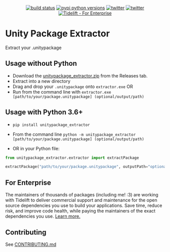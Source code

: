 <p align="center">
    <a href="https://github.com/Cobertos/unitypackage_extractor/actions" target="_blank"><img alt="build status" src="https://github.com/Cobertos/unitypackage_extractor/workflows/Package%20Tests/badge.svg"></a>
    <a href="https://pypi.org/project/unitypackage_extractor/" target="_blank"><img alt="pypi python versions" src="https://img.shields.io/pypi/pyversions/unitypackage_extractor.svg"></a>
    <a href="https://twitter.com/cobertos" target="_blank"><img alt="twitter" src="https://img.shields.io/badge/twitter-%40cobertos-0084b4.svg"></a>
    <a href="https://cobertos.com" target="_blank"><img alt="twitter" src="https://img.shields.io/badge/website-cobertos.com-888888.svg"></a>
    <a href="https://tidelift.com/subscription/pkg/pypi-unitypackage-extractor?utm_source=pypi-unitypackage-extractor&utm_medium=referral&utm_campaign=readme" target="_blank"><img alt="Tidelift - For Enterprise" src="https://img.shields.io/static/v1?logo=data:image/png;base64,iVBORw0KGgoAAAANSUhEUgAAAA4AAAAMCAYAAABSgIzaAAAAAXNSR0IArs4c6QAAAARnQU1BAACxjwv8YQUAAAAJcEhZcwAADsMAAA7DAcdvqGQAAACjSURBVChTrZAxDoJAEEV3oNGCQk6ihYXH8hhehmt4DCoaGwsrE+L4f/LByboQC1/ymM2fmYRdc/chpbSDOSfVq2rkXuHTwG1Bk6Vew8UWboL8gxxmcaatzGyEz0mEDslLEo8zcFT+AXfu4RnyTHnu1V4GQwdVPhzvOGerYKiGF7iXPNdqL4OhDpJpkXRqz/BVc46qka+stPgTf128wUcms0BKbwwmZGRFmSUVAAAAAElFTkSuQmCC&message=For%20Enterprise&color=F6914D&label=%7F"></a>
</p>

# Unity Package Extractor

Extract your .unitypackage

## Usage without Python

* Download the [unitypackage_extractor.zip](https://github.com/Cobertos/unitypackage_extractor/releases/latest) from the Releases tab.
* Extract into a new directory
* Drag and drop your `.unitypackage` onto `extractor.exe` OR
* Run from the command line with `extractor.exe [path/to/your/package.unitypackage] (optional/output/path)`

## Usage with Python 3.6+

* `pip install unitypackage_extractor`

* From the command line `python -m unitypackage_extractor [path/to/your/package.unitypackage] (optional/output/path)`

* OR in your Python file:
```python
from unitypackage_extractor.extractor import extractPackage

extractPackage("path/to/your/package.unitypackage", outputPath="optional/output/path")
```

## For Enterprise

The maintainers of thousands of packages (including me! :3) are working with Tidelift to deliver commercial support and maintenance for the open source dependencies you use to build your applications. Save time, reduce risk, and improve code health, while paying the maintainers of the exact dependencies you use. [Learn more.](https://tidelift.com/subscription/pkg/pypi-unitypackage-extractor?utm_source=pypi-unitypackage-extractor&utm_medium=referral&utm_campaign=readme)

## Contributing
See [CONTRIBUTING.md](https://github.com/Cobertos/md2notion/blob/master/CONTRIBUTING.md)